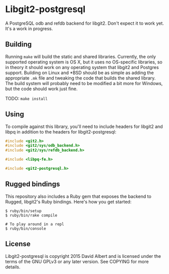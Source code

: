 # Libgit2-postgresql

A PostgreSQL odb and refdb backend for libgit2. Don't expect it to work yet. It's a work in progress.

## Building

Running `make` will build the static and shared libraries. Currently, the only supported operating system is OS X, but it uses no OS-specific libraries, so in theory it should work on any operating system that libgit2 and Postgres support. Building on Linux and \*BSD should be as simple as adding the appropriate `.mk` file and tweaking the code that builds the shared library. The build system will probably need to be modified a bit more for Windows, but the code should work just fine.

TODO: `make install`

## Using

To compile against this library, you'll need to include headers for libgit2 and libpq in addition to the headers for libgit2-postgresql:

```c
#include <git2.h>
#include <git2/sys/odb_backend.h>
#include <git2/sys/refdb_backend.h>

#include <libpq-fe.h>

#include <git2-postgresql.h>
```

## Rugged bindings

This repository also includes a Ruby gem that exposes the backend to Rugged, libgit2's Ruby bindings. Here's how you get started:

```
$ ruby/bin/setup
$ ruby/bin/rake compile

# To play around in a repl
$ ruby/bin/console
```

## License

Libgit2-postgresql is copyright 2015 David Albert and is licensed under the terms of the GNU GPLv3 or any later version. See COPYING for more details.
